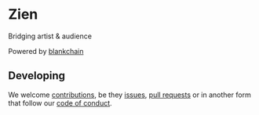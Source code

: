 # Zien
Bridging artist & audience

Powered by [blankchain][blankchain]

## Developing

We welcome [contributions][contrib], be they [issues][issues], [pull requests][pullrequest] or in another form that follow our [code of conduct][codeofconduct].

[blankchain]: https://github.com/axna/blankchain
[issues]: ../../issues/new/choose
[pullrequest]: .github/PULL_REQUEST_TEMPLATE.md
[contrib]: .github/CONTRIBUTING.md
[codeofconduct]: ./CODE_OF_CONDUCT.md 


